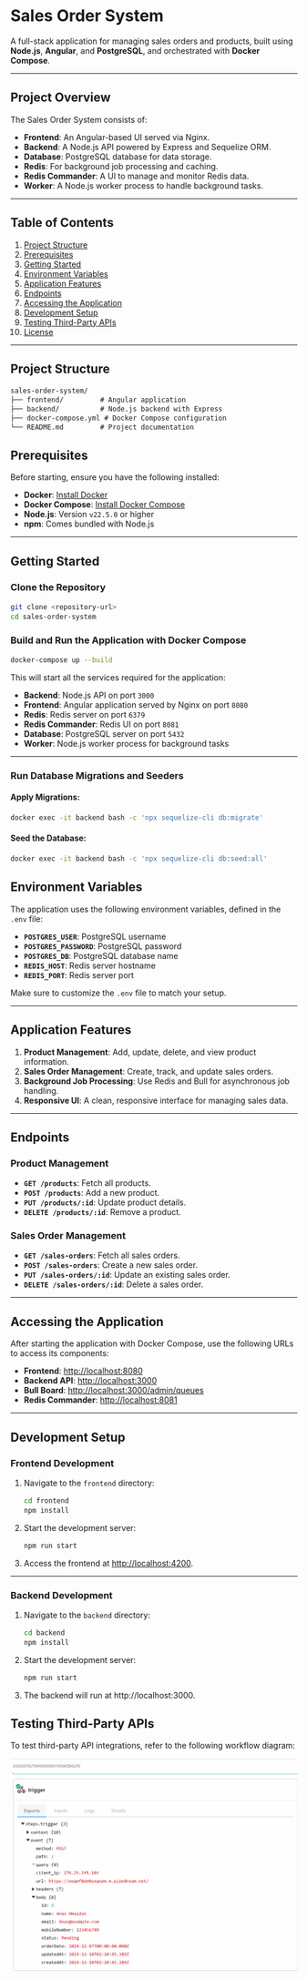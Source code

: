 # **Sales Order System**

A full-stack application for managing sales orders and products, built using **Node.js**, **Angular**, and **PostgreSQL**, and orchestrated with **Docker Compose**.

---

## **Project Overview**

The Sales Order System consists of:

- **Frontend**: An Angular-based UI served via Nginx.
- **Backend**: A Node.js API powered by Express and Sequelize ORM.
- **Database**: PostgreSQL database for data storage.
- **Redis**: For background job processing and caching.
- **Redis Commander**: A UI to manage and monitor Redis data.
- **Worker**: A Node.js worker process to handle background tasks.

---

## **Table of Contents**

1. [Project Structure](#project-structure)
2. [Prerequisites](#prerequisites)
3. [Getting Started](#getting-started)
4. [Environment Variables](#environment-variables)
5. [Application Features](#application-features)
6. [Endpoints](#endpoints)
7. [Accessing the Application](#accessing-the-application)
8. [Development Setup](#development-setup)
9. [Testing Third-Party APIs](#testing-third-party-apis)
10. [License](#license)

---

## **Project Structure**

```plaintext
sales-order-system/
├── frontend/         # Angular application
├── backend/          # Node.js backend with Express
├── docker-compose.yml # Docker Compose configuration
└── README.md         # Project documentation
```

## **Prerequisites**

Before starting, ensure you have the following installed:

- **Docker**: [Install Docker](https://docs.docker.com/get-docker/)
- **Docker Compose**: [Install Docker Compose](https://docs.docker.com/compose/install/)
- **Node.js**: Version `v22.5.0` or higher
- **npm**: Comes bundled with Node.js

---

## **Getting Started**

### Clone the Repository

```bash
git clone <repository-url>
cd sales-order-system
```

### Build and Run the Application with Docker Compose

```bash
docker-compose up --build
```
This will start all the services required for the application:

- **Backend**: Node.js API on port `3000`
- **Frontend**: Angular application served by Nginx on port `8080`
- **Redis**: Redis server on port `6379`
- **Redis Commander**: Redis UI on port `8081`
- **Database**: PostgreSQL server on port `5432`
- **Worker**: Node.js worker process for background tasks

---

### Run Database Migrations and Seeders

#### Apply Migrations:

```bash
docker exec -it backend bash -c 'npx sequelize-cli db:migrate'
```

#### Seed the Database:

```bash
docker exec -it backend bash -c 'npx sequelize-cli db:seed:all'
```
## **Environment Variables**

The application uses the following environment variables, defined in the `.env` file:

- **`POSTGRES_USER`**: PostgreSQL username
- **`POSTGRES_PASSWORD`**: PostgreSQL password
- **`POSTGRES_DB`**: PostgreSQL database name
- **`REDIS_HOST`**: Redis server hostname
- **`REDIS_PORT`**: Redis server port

Make sure to customize the `.env` file to match your setup.

---

## **Application Features**

1. **Product Management**: Add, update, delete, and view product information.
2. **Sales Order Management**: Create, track, and update sales orders.
3. **Background Job Processing**: Use Redis and Bull for asynchronous job handling.
4. **Responsive UI**: A clean, responsive interface for managing sales data.

---

## **Endpoints**

### **Product Management**

- **`GET /products`**: Fetch all products.
- **`POST /products`**: Add a new product.
- **`PUT /products/:id`**: Update product details.
- **`DELETE /products/:id`**: Remove a product.

### **Sales Order Management**

- **`GET /sales-orders`**: Fetch all sales orders.
- **`POST /sales-orders`**: Create a new sales order.
- **`PUT /sales-orders/:id`**: Update an existing sales order.
- **`DELETE /sales-orders/:id`**: Delete a sales order.

---

## **Accessing the Application**

After starting the application with Docker Compose, use the following URLs to access its components:

- **Frontend**: [http://localhost:8080](http://localhost:8080)
- **Backend API**: [http://localhost:3000](http://localhost:3000)
- **Bull Board**: [http://localhost:3000/admin/queues](http://localhost:3000/admin/queues)
- **Redis Commander**: [http://localhost:8081](http://localhost:8081)

---

## **Development Setup**

### Frontend Development

1. Navigate to the `frontend` directory:

   ```bash
   cd frontend
   npm install
   ```

2. Start the development server:

   ```bash
   npm run start
   ```

3. Access the frontend at [http://localhost:4200](http://localhost:4200).

---

### Backend Development

1. Navigate to the `backend` directory:

   ```bash
   cd backend
   npm install
   ```

2. Start the development server:

    ```bash
    npm run start
    ```

3. The backend will run at http://localhost:3000.

## **Testing Third-Party APIs**

To test third-party API integrations, refer to the following workflow diagram:

![Pipedream Requests](third-party.png)


